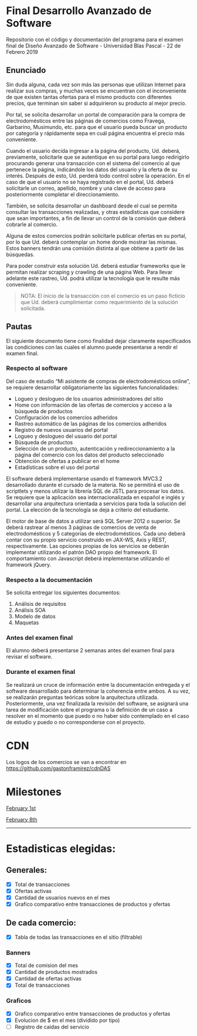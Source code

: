 # Final Desarrollo Avanzado de Software
Repositorio con el código y documentación del programa para el examen final de Diseño Avanzado de Software - Universidad Blas Pascal - 22 de Febrero 2019


## Enunciado
Sin duda alguna, cada vez son más las personas que utilizan Internet para realizar sus compras, y muchas veces se encuentran con el inconveniente de que existen tantas ofertas para el mismo producto con diferentes precios, que terminan sin saber si adquirieron su producto al mejor precio.

Por tal, se solicita desarrollar un portal de comparación para la compra de electrodomésticos entre las páginas de comercios como Fravega, Garbarino, Musimundo, etc. para que el usuario pueda buscar un producto por categoría y rápidamente sepa en cuál página encuentra el precio más conveniente.

Cuando el usuario decida ingresar a la página del producto, Ud. deberá, previamente, solicitarle que se autentique en su portal para luego redirigirlo procurando generar una transacción con el sistema del comercio al que pertenece la página, indicándole los datos del usuario y la oferta de su interés. Después de esto, Ud. perderá todo control sobre la operación. 
En el caso de que el usuario no se haya registrado en el portal, Ud. deberá solicitarle un correo, apellido, nombre y una clave de acceso para posteriormente completar el direccionamiento.

También, se solicita desarrollar un dashboard desde el cual se permita consultar las transacciones realizadas, y otras estadísticas que considere que sean importantes, a fin de llevar un control de la comisión que deberá cobrarle al comercio.

Alguna de estos comercios podrán solicitarle publicar ofertas en su portal, por lo que Ud. deberá contemplar un home donde mostrar las mismas. Estos banners tendrán una comisión distinta al que obtiene a partir de las búsquedas.

Para poder construir esta solución Ud. deberá estudiar frameworks que le permitan realizar scraping y crawling de una página Web. Para llevar adelante este rastreo, Ud. podrá utilizar la tecnología que le resulte más conveniente.

> NOTA: El inicio de la transacción con el comercio es un paso ficticio que Ud. deberá cumplimentar como requerimiento de la solución solicitada.

## Pautas
El siguiente documento tiene como finalidad dejar claramente especificados las condiciones con las cuales el alumno puede presentarse a rendir el examen final.

### Respecto al software
Del caso de estudio “Mi asistente de compras de electrodomésticos online”, se requiere desarrollar obligatoriamente las siguientes funcionalidades:
-	Logueo y deslogueo de los usuarios administradores del sitio
-	Home con información de las ofertas de comercios y acceso a la búsqueda de productos
-	Configuración de los comercios adheridos
-	Rastreo automático de las páginas de los comercios adheridos
-	Registro de nuevos usuarios del portal
-	Logueo y deslogueo del usuario del portal
-	Búsqueda de productos 
-	Selección de un producto, autenticación y redireccionamiento a la página del comercio con los datos del producto seleccionado
-	Obtención de ofertas a publicar en el home
-	Estadísticas sobre el uso del portal

El software deberá implementarse usando el framework MVC3.2 desarrollado durante el cursado de la materia. No se permitirá el uso de scriptlets y menos utilizar la librería SQL de JSTL para procesar los datos. Se requiere que la aplicación sea internacionalizada en español e inglés y desarrollar una arquitectura orientada a servicios para toda la solución del portal. La elección de la tecnología se deja a criterio del estudiante.

El motor de base de datos a utilizar será SQL Server 2012 o superior.
Se deberá rastrear al menos 3 páginas de comercios de venta de electrodomésticos y 5 categorías de electrodomésticos. Cada uno deberá contar con su propio servicio construido en JAX-WS, Axis y REST, respectivamente.
Las opciones propias de los servicios se deberán implementar utilizando el patrón DAO propio del framework. El comportamiento con Javascript deberá implementarse utilizando el framework jQuery. 

### Respecto a la documentación
Se solicita entregar los siguientes documentos:
1. Análisis de requisitos
2. Análisis SOA
3. Modelo de datos 
4. Maquetas

### Antes del examen final
El alumno deberá presentarse 2 semanas antes del examen final para revisar el software.

### Durante el examen final
Se realizará un cruce de información entre la documentación entregada y el software desarrollado para determinar la coherencia entre ambos. A su vez, se realizarán preguntas teóricas sobre la arquitectura utilizada.
Posteriormente, una vez finalizada la revisión del software, se asignará una tarea de modificación sobre el programa o la definición de un caso a resolver en el momento que puedo o no haber sido contemplado en el caso de estudio y puedo o no corresponderse con el proyecto.


# CDN
Los logos de los comercios se van a encontrar en https://github.com/gastonframirez/cdnDAS

# Milestones
[February 1st](https://github.com/gastonframirez/Final-DAS/milestone/1)

[February 8th](https://github.com/gastonframirez/Final-DAS/milestone/2)

***

# Estadisticas elegidas:
## Generales:
- [x] Total de transacciones
- [x] Ofertas activas
- [x] Cantidad de usuarios nuevos en el mes
- [x] Grafico comparativo entre transacciones de productos y ofertas

## De cada comercio:
- [x] Tabla de todas las transacciones en el sitio (filtrable)
### Banners
- [x] Total de comision del mes
- [x] Cantidad de productos mostrados
- [x] Cantidad de ofertas activas
- [x] Total de transacciones

### Graficos
- [x] Grafico comparativo entre transacciones de productos y ofertas
- [x] Evolucion de $ en el mes (dividido por tipo)
- [ ] Registro de caidas del servicio
